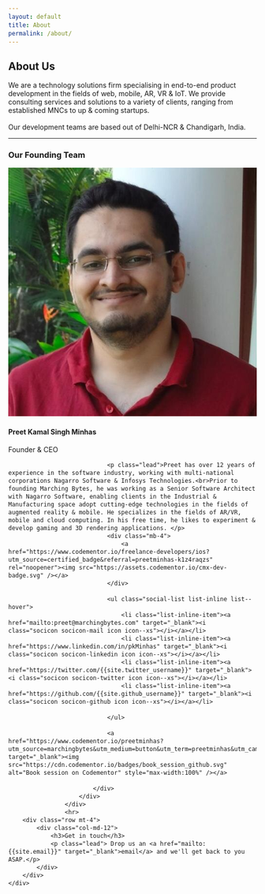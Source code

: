 ```yaml
---
layout: default
title: About
permalink: /about/
---
```


<section class="bg--secondary vh-7">
    <div class="container">
        <div class="row">
            <div class="col-md-12">
                <h2>About Us</h2>
                <p class="lead"> We are a technology solutions firm specialising in end-to-end product development in the fields of web, mobile, AR, VR & IoT. We provide consulting services and solutions to a variety of clients, ranging from established MNCs to up & coming startups.<br><br>
                Our development teams are based out of Delhi-NCR & Chandigarh, India.</p>
            </div>
        </div>
        <hr>
        <h3>Our Founding Team</h3>
                    <div class="row justify-content-between">
                        <div class="col-2"> <img alt="Image" class="border--round" src="/assets/img/preet.jpeg"> </div>
                        <div class="col">
                            <div class="switchable__text">
                                <div class="text-block">
                                    <h4>Preet Kamal Singh Minhas</h4> <span>Founder &amp; CEO</span> </div>

                                <p class="lead">Preet has over 12 years of experience in the software industry, working with multi-national corporations Nagarro Software & Infosys Technologies.<br>Prior to founding Marching Bytes, he was working as a Senior Software Architect with Nagarro Software, enabling clients in the Industrial & Manufacturing space adopt cutting-edge technologies in the fields of augmented reality & mobile. He specializes in the fields of AR/VR, mobile and cloud computing. In his free time, he likes to experiment & develop gaming and 3D rendering applications. </p>
                                <div class="mb-4">
                                    <a href="https://www.codementor.io/freelance-developers/ios?utm_source=certified_badge&referral=preetminhas-k1z4raqzs" rel="noopener"><img src="https://assets.codementor.io/cmx-dev-badge.svg" /></a>
                                </div>
                                
                                <ul class="social-list list-inline list--hover">
                                    <li class="list-inline-item"><a href="mailto:preet@marchingbytes.com" target="_blank"><i class="socicon socicon-mail icon icon--xs"></i></a></li>
                                    <li class="list-inline-item"><a href="https://www.linkedin.com/in/pkMinhas" target="_blank"><i class="socicon socicon-linkedin icon icon--xs"></i></a></li>
                                    <li class="list-inline-item"><a href="https://twitter.com/{{site.twitter_username}}" target="_blank"><i class="socicon socicon-twitter icon icon--xs"></i></a></li>
                                    <li class="list-inline-item"><a href="https://github.com/{{site.github_username}}" target="_blank"><i class="socicon socicon-github icon icon--xs"></i></a></li>
                                    
                                </ul>
                                
                                <a href="https://www.codementor.io/preetminhas?utm_source=marchingbytes&utm_medium=button&utm_term=preetminhas&utm_campaign=marchingbytes" target="_blank"><img src="https://cdn.codementor.io/badges/book_session_github.svg" alt="Book session on Codementor" style="max-width:100%" /></a>

                            </div>
                        </div>
                    </div>
                    <hr>
        <div class="row mt-4">
            <div class="col-md-12">
                <h3>Get in touch</h3>
                <p class="lead"> Drop us an <a href="mailto:{{site.email}}" target="_blank">email</a> and we'll get back to you ASAP.</p>
            </div>
        </div>
    </div>
</section>
